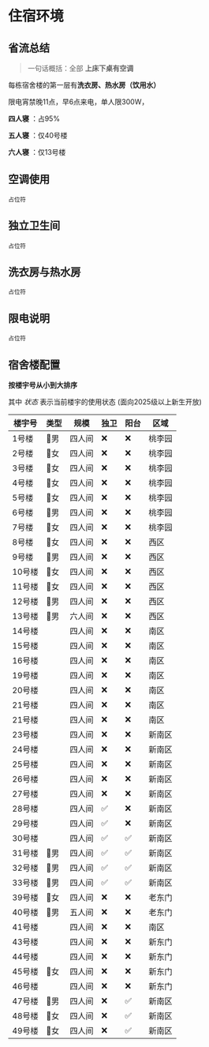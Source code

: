 # 住宿环境 

## 省流总结
> 一句话概括：全部 **上床下桌有空调**

每栋宿舍楼的第一层有**洗衣房、热水房（饮用水）**

限电宵禁晚11点，早6点来电，单人限300W，

**四人寝** ：占95%

**五人寝** ：仅40号楼

**六人寝** ：仅13号楼

## 空调使用
`占位符`

## 独立卫生间
`占位符`

## 洗衣房与热水房
`占位符`

## 限电说明
`占位符`

## 宿舍楼配置
**按楼宇号从小到大排序**

其中 *状态* 表示当前楼宇的使用状态 (面向2025级以上新生开放)


| 楼宇号 | 类型    | 规模   | 独卫 | 阳台 | 区域   |
| ------ | ------- | ------ | ---- | ---- | ------ |
| 1号楼  | 👨男     | 四人间 | ❌    | ❌    | 桃李园 |
| 2号楼  | 👩女     | 四人间 | ❌    | ❌    | 桃李园 |
| 3号楼  | 👩女     | 四人间 | ❌    | ❌    | 桃李园 |
| 4号楼  | 👩女     | 四人间 | ❌    | ❌    | 桃李园 |
| 5号楼  | 👩女     | 四人间 | ❌    | ❌    | 桃李园 |
| 6号楼  | 👨男     | 四人间 | ❌    | ❌    | 桃李园 |
| 7号楼  | 👩女     | 四人间 | ❌    | ❌    | 桃李园 |
| 8号楼  | 👩女     | 四人间 | ❌    | ❌    | 西区   |
| 9号楼  | 👨男     | 四人间 | ❌    | ❌    | 西区   |
| 10号楼 | 👩女     | 四人间 | ❌    | ❌    | 西区   |
| 11号楼 | 👩女     | 四人间 | ❌    | ❌    | 西区   |
| 12号楼 | 👨男     | 四人间 | ❌    | ❌    | 西区   |
| 13号楼 | 👨男     | 六人间 | ❌    | ❌    | 西区   |
| 14号楼 |         | 四人间 | ❌    | ❌    | 南区   |
| 15号楼 |         | 四人间 | ❌    | ❌    | 南区   |
| 16号楼 |         | 四人间 | ❌    | ❌    | 南区   |
| 19号楼 |         | 四人间 | ❌    | ❌    | 南区   |
| 20号楼 |         | 四人间 | ❌    | ❌    | 南区   |
| 21号楼 |         | 四人间 | ❌    | ❌    | 南区   |
| 21号楼 |         | 四人间 | ❌    | ❌    | 南区   |
| 23号楼 |         | 四人间 | ❌    | ❌    | 新南区 |
| 24号楼 |         | 四人间 | ❌    | ❌    | 新南区 |
| 25号楼 |         | 四人间 | ❌    | ❌    | 新南区 |
| 26号楼 |         | 四人间 | ❌    | ❌    | 新南区 |
| 27号楼 |         | 四人间 | ❌    | ❌    | 新南区 |
| 28号楼 |         | 四人间 | ✅    | ❌    | 新南区 |
| 29号楼 |         | 四人间 | ✅    | ❌    | 新南区 |
| 30号楼 |         | 四人间 | ✅    | ✅    | 新南区 |
| 31号楼 | 👨男     | 四人间 | ✅    | ✅    | 新南区 |
| 32号楼 | 👨男     | 四人间 | ✅    | ✅    | 新南区 |
| 33号楼 | 👨男     | 四人间 | ✅    | ✅    | 新南区 |
| 39号楼 | 👩女     | 四人间 | ❌    | ❌    | 老东门 |
| 40号楼 | 👨男     | 五人间 | ❌    | ❌    | 老东门 |
| 41号楼 |         | 四人间 | ❌    | ❌    | 南区   |
| 43号楼 |         | 四人间 | ❌    | ❌    | 新东门 |
| 44号楼 |         | 四人间 | ❌    | ❌    | 新东门 |
| 45号楼 | 👩女     | 四人间 | ❌    | ❌    | 新东门 |
| 46号楼 |         | 四人间 | ❌    | ❌    | 新东门 |
| 47号楼 | 👨男     | 四人间 | ❌    | ✅    | 新南区 |
| 48号楼 | 👩女     | 四人间 | ❌    | ✅    | 新南区 |
| 49号楼 | 👩女     | 四人间 | ❌    | ✅    | 新南区 |
